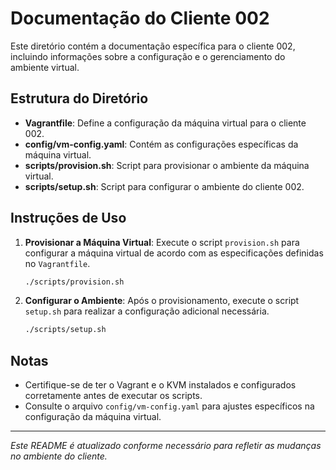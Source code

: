 # Documentação do Cliente 002

Este diretório contém a documentação específica para o cliente 002, incluindo informações sobre a configuração e o gerenciamento do ambiente virtual.

## Estrutura do Diretório

- **Vagrantfile**: Define a configuração da máquina virtual para o cliente 002.
- **config/vm-config.yaml**: Contém as configurações específicas da máquina virtual.
- **scripts/provision.sh**: Script para provisionar o ambiente da máquina virtual.
- **scripts/setup.sh**: Script para configurar o ambiente do cliente 002.

## Instruções de Uso

1. **Provisionar a Máquina Virtual**:
   Execute o script `provision.sh` para configurar a máquina virtual de acordo com as especificações definidas no `Vagrantfile`.

   ```bash
   ./scripts/provision.sh
   ```

2. **Configurar o Ambiente**:
   Após o provisionamento, execute o script `setup.sh` para realizar a configuração adicional necessária.

   ```bash
   ./scripts/setup.sh
   ```

## Notas

- Certifique-se de ter o Vagrant e o KVM instalados e configurados corretamente antes de executar os scripts.
- Consulte o arquivo `config/vm-config.yaml` para ajustes específicos na configuração da máquina virtual.

---

*Este README é atualizado conforme necessário para refletir as mudanças no ambiente do cliente.*